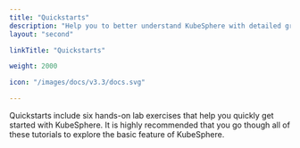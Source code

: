 ```yaml
---
title: "Quickstarts"
description: "Help you to better understand KubeSphere with detailed graphics and contents"
layout: "second"

linkTitle: "Quickstarts"

weight: 2000

icon: "/images/docs/v3.3/docs.svg"

---
```


Quickstarts include six hands-on lab exercises that help you quickly get started with KubeSphere. It is highly recommended that you go though all of these tutorials to explore the basic feature of KubeSphere.


